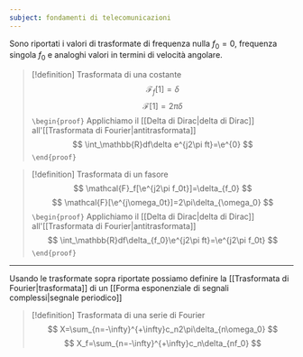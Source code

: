 ```yaml
---
subject: fondamenti di telecomunicazioni
---
```

Sono riportati i valori di trasformate di frequenza nulla $f_0=0$, frequenza singola $f_0$ e analoghi valori in termini di velocità angolare.

> [!definition] Trasformata di una costante
> $$
> \mathcal{F}_f[1]=\delta
> $$
> $$
> \mathcal{F}[1]=2\pi\delta
> $$
> `\begin{proof}`
> Applichiamo il [[Delta di Dirac|delta di Dirac]] all'[[Trasformata di Fourier|antitrasformata]]
> $$
> \int_\mathbb{R}df\delta e^{j2\pi ft}=\e^{0}
> $$
> `\end{proof}`

> [!definition] Trasformata di un fasore
> $$
> \mathcal{F}_f[\e^{j2\pi f_0t}]=\delta_{f_0}
> $$
> $$
> \mathcal{F}[\e^{j\omega_0t}]=2\pi\delta_{\omega_0}
> $$
> `\begin{proof}`
> Applichiamo il [[Delta di Dirac|delta di Dirac]] all'[[Trasformata di Fourier|antitrasformata]]
> $$
> \int_\mathbb{R}df\delta_{f_0}\e^{j2\pi ft}=\e^{j2\pi f_0t}
> $$
> `\end{proof}`

---
Usando le trasformate sopra riportate possiamo definire la [[Trasformata di Fourier|trasformata]] di un [[Forma esponenziale di segnali complessi|segnale periodico]]
> [!definition] Trasformata di una serie di Fourier
> $$
> X=\sum_{n=-\infty}^{+\infty}c_n2\pi\delta_{n\omega_0}
> $$
> $$
> X_f=\sum_{n=-\infty}^{+\infty}c_n\delta_{nf_0}
> $$